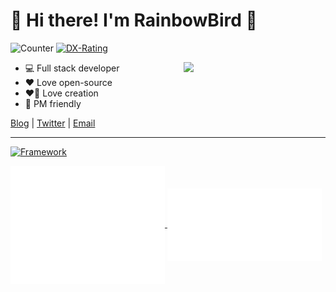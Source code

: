 # 👋 Hi there! I'm RainbowBird 🦜
![Counter](https://komarev.com/ghpvc/?username=luoling8192)
[![DX-Rating](https://dxrating.luoling.moe/api/luoxue/genImage/689056381852418)](https://github.com/luoling8192/dxrating)

<a href="https://github.com/luoling8192?tab=repositories" >
  <img align=right width="45%" src="https://github-readme-stats-git-master-airopis-projects.vercel.app/api?username=luoling8192&count_private=true&show_icons=true&role=OWNER,ORGANIZATION_MEMBER,COLLABORATOR" />
</a>

<!--https://github.com/anuraghazra/github-readme-stats-->
<!--<a href="https://github.com/luoling8192?tab=repositories" >
  <img align=right width="45%" src="https://github-readme-stats.vercel.app/api/top-langs/?username=luoling8192&show_icons=true&layout=compact&hide=markdown,tex" />
</a>-->

<!--<a href="https://gitroll.io/profile/u5EsXuBXEzUarcUG7WxWZdHyXNao1" target="_blank">
  <img align=right width="40%" style="margin-bottom: 2rem;" src="https://gitroll.io/api/badges/profiles/v1/u5EsXuBXEzUarcUG7WxWZdHyXNao1" alt="GitRoll Profile Badge"/>
</a>-->

<!--<a href="https://github.com/anuraghazra/github-readme-stats" target="_blank">
  <img align=right width="40%" src="https://github-readme-stats.vercel.app/api/wakatime?username=luoling8192&layout=compact&hide=other,json,yaml,markdown,tex,csv&langs_count=6&show_icons=true&theme=rose" alt="WakaTime stats"/>
</a>-->

- 💻 Full stack developer
- ❤️ Love open-source
- ❤️‍🔥 Love creation
- 👋 PM friendly

[Blog](https://blog.luoling.moe) | [Twitter](https://www.twitter.com/luoling8192) | [Email](mailto:me@luoling.moe)



---

[![Framework](https://skillicons.dev/icons?i=ts,cpp,python,go,cs,php,nodejs,vue,react,vite,pinia,redux,tailwindcss,express,jquery,regex,electron,docker,k8s,workers,nginx,mysql,postgresql,redis&theme=light)](https://skillicons.dev)

<a href="https://github.com/luoling8192">
  <img align="center" width="49%" src="./metrics-main.svg" />
</a>
<a href="https://github.com/luoling8192">
  <img align="center" width="49%" src="./metrics-lang-notable.svg" />
</a>

